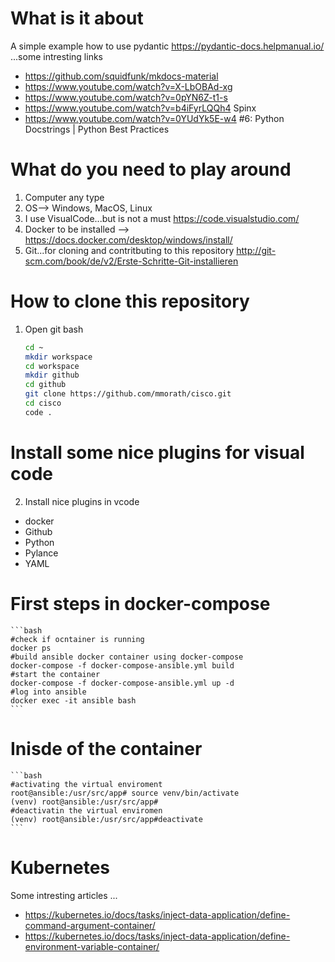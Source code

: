 # What is it about  #
A simple example how to use pydantic https://pydantic-docs.helpmanual.io/
...some intresting links 
 * https://github.com/squidfunk/mkdocs-material
 * https://www.youtube.com/watch?v=X-LbOBAd-xg
 * https://www.youtube.com/watch?v=0pYN6Z-t1-s 
 * https://www.youtube.com/watch?v=b4iFyrLQQh4  Spinx 
 * https://www.youtube.com/watch?v=0YUdYk5E-w4  #6: Python Docstrings | Python Best Practices


# What do you need to play around #

1. Computer any type
2. OS--> Windows, MacOS, Linux
3. I use VisualCode...but is not a must  https://code.visualstudio.com/
4. Docker to be installed  --> https://docs.docker.com/desktop/windows/install/
5. Git...for cloning and contritbuting to this repository http://git-scm.com/book/de/v2/Erste-Schritte-Git-installieren

# How to clone this repository #
1. Open git bash 
    ```bash
    cd ~
    mkdir workspace
    cd workspace 
    mkdir github
    cd github
    git clone https://github.com/mmorath/cisco.git
    cd cisco
    code .
    ```
# Install some nice plugins for visual code #
2. Install nice plugins in vcode 
  * docker
  * Github
  * Python
  * Pylance
  * YAML

# First steps in docker-compose 
    ```bash
    #check if ocntainer is running
    docker ps
    #build ansible docker container using docker-compose
    docker-compose -f docker-compose-ansible.yml build
    #start the container
    docker-compose -f docker-compose-ansible.yml up -d
    #log into ansible
    docker exec -it ansible bash
    ```
# Inisde of the container 
    ```bash
    #activating the virtual enviroment
    root@ansible:/usr/src/app# source venv/bin/activate
    (venv) root@ansible:/usr/src/app# 
    #deactivatin the virtual enviromen
    (venv) root@ansible:/usr/src/app#deactivate
    ```

# Kubernetes 
Some intresting articles ...
  * https://kubernetes.io/docs/tasks/inject-data-application/define-command-argument-container/
  * https://kubernetes.io/docs/tasks/inject-data-application/define-environment-variable-container/

